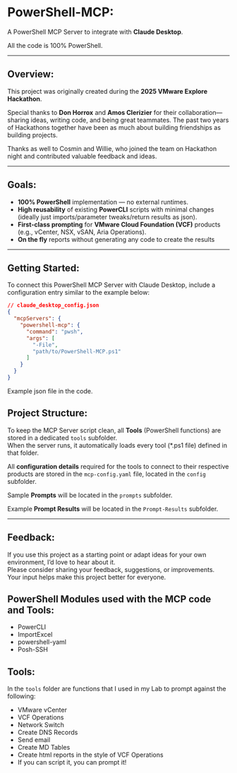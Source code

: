 # PowerShell-MCP:

A PowerShell MCP Server to integrate with **Claude Desktop**.

All the code is 100% PowerShell.  

---

## Overview:

This project was originally created during the **2025 VMware Explore Hackathon**.  

Special thanks to **Don Horrox** and **Amos Clerizier** for their collaboration—sharing ideas, writing code, and being great teammates. The past two years of Hackathons together have been as much about building friendships as building projects.  

Thanks as well to Cosmin and Willie, who joined the team on Hackathon night and contributed valuable feedback and ideas.  

---

## Goals:

- **100% PowerShell** implementation — no external runtimes.
- **High reusability** of existing **PowerCLI** scripts with minimal changes (ideally just imports/parameter tweaks/return results as json).
- **First-class prompting** for **VMware Cloud Foundation (VCF)** products (e.g., vCenter, NSX, vSAN, Aria Operations).
- **On the fly** reports without generating any code to create the results  

---

## Getting Started:

To connect this PowerShell MCP Server with Claude Desktop, include a configuration entry similar to the example below:

```json
// claude_desktop_config.json
{
  "mcpServers": {
    "powershell-mcp": {
      "command": "pwsh",
      "args": [
        "-File",
        "path/to/PowerShell-MCP.ps1"
      ]
    }
  }
}
```

Example json file in the code.  

## Project Structure:

To keep the MCP Server script clean, all **Tools** (PowerShell functions) are stored in a dedicated `tools` subfolder.  
When the server runs, it automatically loads every tool (*.ps1 file) defined in that folder.  

All **configuration details** required for the tools to connect to their respective products are stored in the `mcp-config.yaml` file, located in the `config` subfolder.

Sample **Prompts** will be located in the `prompts` subfolder.  

Example **Prompt Results** will be located in the `Prompt-Results` subfolder.  


---

## Feedback:

If you use this project as a starting point or adapt ideas for your own environment, I’d love to hear about it.  
Please consider sharing your feedback, suggestions, or improvements.  
Your input helps make this project better for everyone.  

## PowerShell Modules used with the MCP code and Tools:  

* PowerCLI  
* ImportExcel  
* powershell-yaml  
* Posh-SSH  

## Tools:

In the `tools` folder are functions that I used in my Lab to prompt against the following:

* VMware vCenter
* VCF Operations
* Network Switch
* Create DNS Records
* Send email
* Create MD Tables
* Create html reports in the style of VCF Operations
* If you can script it, you can prompt it!  
